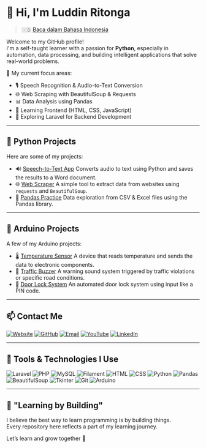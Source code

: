 # 👋 Hi, I'm Luddin Ritonga

> 🇮🇩 [Baca dalam Bahasa Indonesia](https://github.com/Luddinritonga/Luddinritonga/blob/main/README.ID.md)

Welcome to my GitHub profile!  
I'm a self-taught learner with a passion for **Python**, especially in automation, data processing, and building intelligent applications that solve real-world problems.

🎯 My current focus areas:
- 🎙️ Speech Recognition & Audio-to-Text Conversion
- 🌐 Web Scraping with BeautifulSoup & Requests
- 📊 Data Analysis using Pandas
- 🎨 Learning Frontend (HTML, CSS, JavaScript)
- 💼 Exploring Laravel for Backend Development

---

## 📌 Python Projects

Here are some of my projects:
- 🔊 [Speech-to-Text App](https://github.com/Luddinritonga/python-speech-to-text)  Converts audio to text using Python and saves the results to a Word document.
- 🌐 [Web Scraper](https://github.com/luddinritonga/web-scraping) A simple tool to extract data from websites using `requests` and `BeautifulSoup`.
- 📁 [Pandas Practice](https://github.com/Luddinritonga/pandas) Data exploration from CSV & Excel files using the Pandas library.

---

## 📌 Arduino Projects

A few of my Arduino projects:
- 🌡️ [Temperature Sensor](https://github.com/Luddinritonga/arduino-sensor-suhu) A device that reads temperature and sends the data to electronic components.
- 🚦 [Traffic Buzzer](https://github.com/Luddinritonga/lalu-lintas-buzzer) A warning sound system triggered by traffic violations or specific road conditions.
- 🔐 [Door Lock System](https://github.com/Luddinritonga/arduino-kunci-pintu) An automated door lock system using input like a PIN code.

---

## 📫 Contact Me
[![Website](https://img.shields.io/badge/Website-000000?style=for-the-badge&logo=about-dot-me&logoColor=white)](https://yourwebsite.com)
[![GitHub](https://img.shields.io/badge/GitHub-181717?style=for-the-badge&logo=github&logoColor=white)](https://github.com/luddinritonga)
[![Email](https://img.shields.io/badge/Email-D14836?style=for-the-badge&logo=gmail&logoColor=white)](mailto:luddinritonga03email.com)
[![YouTube](https://img.shields.io/badge/YouTube-FF0000?style=for-the-badge&logo=youtube&logoColor=white)](https://youtube.com/@nama_channel_anda)
[![LinkedIn](https://img.shields.io/badge/LinkedIn-0077B5?style=for-the-badge&logo=linkedin&logoColor=white)](https://linkedin.com/in/username)


<!-- Optional Socials -->
<!--
[![Instagram](https://img.shields.io/badge/Instagram-E4405F?style=for-the-badge&logo=instagram&logoColor=white)](https://instagram.com/username)
[![Facebook](https://img.shields.io/badge/Facebook-1877F2?style=for-the-badge&logo=facebook&logoColor=white)](https://facebook.com/username)
[![Twitter/X](https://img.shields.io/badge/Twitter-000000?style=for-the-badge&logo=x&logoColor=white)](https://twitter.com/username)
[![Telegram](https://img.shields.io/badge/Telegram-0088cc?style=for-the-badge&logo=telegram&logoColor=white)](https://t.me/yourusername)
-->

---

## 🧰 Tools & Technologies I Use

![Laravel](https://img.shields.io/badge/-Laravel-red?logo=laravel&logoColor=white)
![PHP](https://img.shields.io/badge/-PHP-777BB4?logo=php&logoColor=white)
![MySQL](https://img.shields.io/badge/-MySQL-blue?logo=mysql&logoColor=white)
![Filament](https://img.shields.io/badge/-Filament-4E5EE4?logo=laravel&logoColor=white)
![HTML](https://img.shields.io/badge/-HTML5-E34F26?logo=html5&logoColor=white)
![CSS](https://img.shields.io/badge/-CSS3-1572B6?logo=css3&logoColor=white)
![Python](https://img.shields.io/badge/Python-3.10-blue?logo=python&logoColor=white)
![Pandas](https://img.shields.io/badge/-Pandas-150458?logo=pandas&logoColor=white)
![BeautifulSoup](https://img.shields.io/badge/-BeautifulSoup-005571?logo=python)
![Tkinter](https://img.shields.io/badge/-Tkinter-blueviolet)
![Git](https://img.shields.io/badge/-Git-F05032?logo=git&logoColor=white)
![Arduino](https://img.shields.io/badge/Arduino-00979D?logo=arduino&logoColor=white)

---

## 🧠 "Learning by Building"

I believe the best way to learn programming is by building things.  
Every repository here reflects a part of my learning journey.

Let’s learn and grow together 🚀


